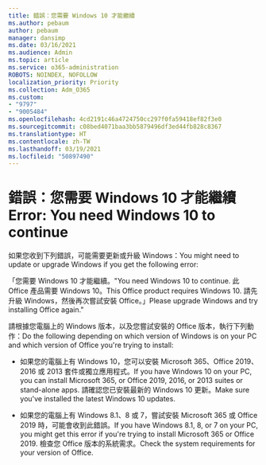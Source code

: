 ```yaml
---
title: 錯誤：您需要 Windows 10 才能繼續
ms.author: pebaum
author: pebaum
manager: dansimp
ms.date: 03/16/2021
ms.audience: Admin
ms.topic: article
ms.service: o365-administration
ROBOTS: NOINDEX, NOFOLLOW
localization_priority: Priority
ms.collection: Adm_O365
ms.custom:
- "9797"
- "9005484"
ms.openlocfilehash: 4cd2191c46a4724750cc297f0fa59418ef82f3e0
ms.sourcegitcommit: c08bed4071baa3bb5879496df3ed44fb828c8367
ms.translationtype: HT
ms.contentlocale: zh-TW
ms.lasthandoff: 03/19/2021
ms.locfileid: "50897490"
---
```

# <a name="error-you-need-windows-10-to-continue"></a><span data-ttu-id="531fe-102">錯誤：您需要 Windows 10 才能繼續</span><span class="sxs-lookup"><span data-stu-id="531fe-102">Error: You need Windows 10 to continue</span></span>

<span data-ttu-id="531fe-103">如果您收到下列錯誤，可能需要更新或升級 Windows：</span><span class="sxs-lookup"><span data-stu-id="531fe-103">You might need to update or upgrade Windows if you get the following error:</span></span>

<span data-ttu-id="531fe-104">「您需要 Windows 10 才能繼續。</span><span class="sxs-lookup"><span data-stu-id="531fe-104">"You need Windows 10 to continue.</span></span> <span data-ttu-id="531fe-105">此 Office 產品需要 Windows 10。</span><span class="sxs-lookup"><span data-stu-id="531fe-105">This Office product requires Windows 10.</span></span> <span data-ttu-id="531fe-106">請先升級 Windows，然後再次嘗試安裝 Office。」</span><span class="sxs-lookup"><span data-stu-id="531fe-106">Please upgrade Windows and try installing Office again."</span></span>

<span data-ttu-id="531fe-107">請根據您電腦上的 Windows 版本，以及您嘗試安裝的 Office 版本，執行下列動作：</span><span class="sxs-lookup"><span data-stu-id="531fe-107">Do the following depending on which version of Windows is on your PC and which version of Office you're trying to install:</span></span>

- <span data-ttu-id="531fe-108">如果您的電腦上有 Windows 10，您可以安裝 Microsoft 365、Office 2019、2016 或 2013 套件或獨立應用程式。</span><span class="sxs-lookup"><span data-stu-id="531fe-108">If you have Windows 10 on your PC, you can install Microsoft 365, or Office 2019, 2016, or 2013 suites or stand-alone apps.</span></span> <span data-ttu-id="531fe-109">請確認您已安裝最新的 Windows 10 更新。</span><span class="sxs-lookup"><span data-stu-id="531fe-109">Make sure you've installed the latest Windows 10 updates.</span></span>

- <span data-ttu-id="531fe-110">如果您的電腦上有 Windows 8.1、8 或 7，嘗試安裝 Microsoft 365 或 Office 2019 時，可能會收到此錯誤。</span><span class="sxs-lookup"><span data-stu-id="531fe-110">If you have Windows 8.1, 8, or 7 on your PC, you might get this error if you're trying to install Microsoft 365 or Office 2019.</span></span> <span data-ttu-id="531fe-111">檢查您 Office 版本的系統需求。</span><span class="sxs-lookup"><span data-stu-id="531fe-111">Check the system requirements for your version of Office.</span></span>